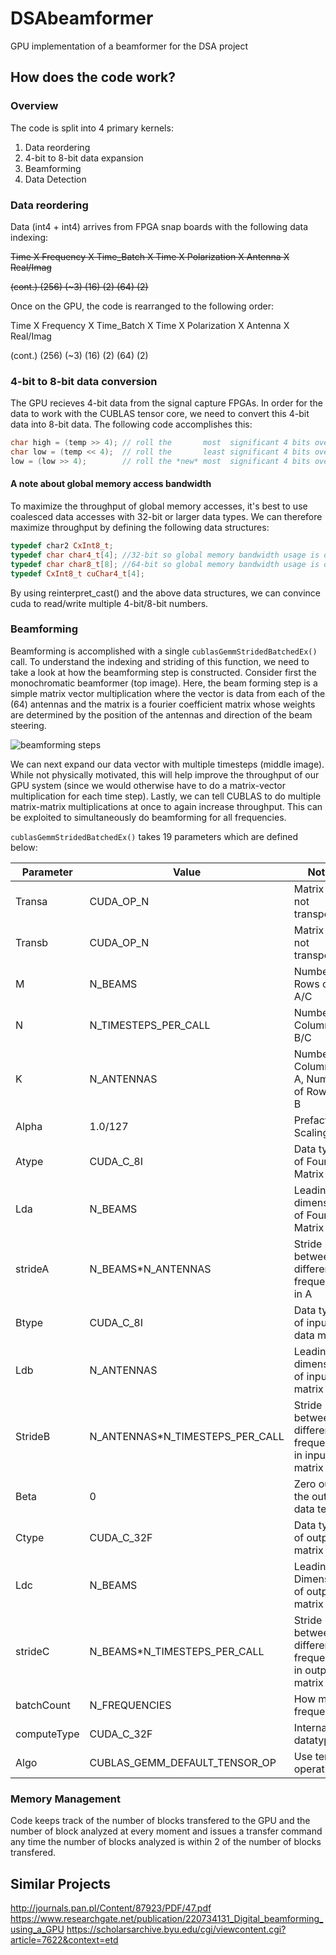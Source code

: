 # DSAbeamformer

GPU implementation of a beamformer for the DSA project

## How does the code work?

### Overview
The code is split into 4 primary kernels:
1. Data reordering
2. 4-bit to 8-bit data expansion
3. Beamforming
4. Data Detection

### Data reordering
Data (int4 + int4) arrives from FPGA snap boards with the following data indexing:

~~Time   X  Frequency X Time_Batch X Time X Polarization X Antenna X Real/Imag~~

~~(cont.)      (256)	      (~3)      (16) 	     (2)	       (64) 	    (2)~~

Once on the GPU, the code is rearranged to the following order:

Time   X  Frequency X Time_Batch X Time X Polarization X Antenna X Real/Imag

(cont.)      (256)	      (~3)      (16) 	     (2)	       (64) 	    (2)

### 4-bit to 8-bit data conversion
The GPU recieves 4-bit data from the signal capture FPGAs. In order for the data to work with the CUBLAS tensor core, we need to convert this 4-bit data into 8-bit data. The following code accomplishes this:

```c++
char high = (temp >> 4); // roll the       most  significant 4 bits over the least significant 4 bits
char low = (temp << 4);  // roll the       least significant 4 bits over the most  significant 4 bits
low = (low >> 4);        // roll the *new* most  significant 4 bits over the least significant 4 bits
 ```

#### A note about global memory access bandwidth
To maximize the throughput of global memory accesses, it's best to use coalesced data accesses with 32-bit or larger data types. We can therefore maximize throughput by defining the following data structures:

```c++
typedef char2 CxInt8_t;
typedef char char4_t[4]; //32-bit so global memory bandwidth usage is optimal
typedef char char8_t[8]; //64-bit so global memory bandwidth usage is optimal
typedef CxInt8_t cuChar4_t[4];
```

By using reinterpret_cast() and the above data structures, we can convince cuda to read/write multiple 4-bit/8-bit numbers.

### Beamforming
Beamforming is accomplished with a single `cublasGemmStridedBatchedEx()` call. To understand the indexing and striding of this function, we need to take a look at how the beamforming step is constructed. Consider first the monochromatic beamformer (top image). Here, the beam forming step is a simple matrix vector multiplication where the vector is data from each of the (64) antennas and the matrix is a fourier coefficient matrix whose weights are determined by the position of the antennas and direction of the beam steering. 

![beamforming steps](https://github.com/devincody/DSAbeamformer/blob/docs/images/Beamforming%20steps.png "Beamforming Steps")

We can next expand our data vector with multiple timesteps (middle image). While not physically motivated, this will help improve the throughput of our GPU system (since we would otherwise have to do a matrix-vector multiplication for each time step). Lastly, we can tell CUBLAS to do multiple matrix-matrix multiplications at once to again increase throughput. This can be exploited to simultaneously do beamforming for all frequencies.

`cublasGemmStridedBatchedEx()` takes 19 parameters which are defined below:

| Parameter   | Value                           | Notes                                                 |
|-------------|---------------------------------|-------------------------------------------------------|
| Transa      | CUDA_OP_N                       | Matrix A is not transposed                            |
| Transb      | CUDA_OP_N                       | Matrix B is not transposed                            |
| M           | N_BEAMS                         | Number of Rows of A/C                                 |
| N           | N_TIMESTEPS_PER_CALL            | Number of Columns of B/C                              |
| K           | N_ANTENNAS                      | Number of Columns of A, Number of Rows in B           |
| Alpha       | 1.0/127                         | Prefactor Scaling                                     |
| Atype       | CUDA_C_8I                       | Data type of Fourier Matrix                           |
| Lda         | N_BEAMS                         | Leading dimension of Fourier Matrix                   |
| strideA     | N_BEAMS*N_ANTENNAS              | Stride between different frequencies in A             |
| Btype       | CUDA_C_8I                       | Data type of input data matrix                        |
| Ldb         | N_ANTENNAS                      | Leading dimension of input matrix                     |
| StrideB     | N_ANTENNAS*N_TIMESTEPS_PER_CALL | Stride between different frequencies in input matrix  |
| Beta        | 0                               | Zero out the output data tensor                       |
| Ctype       | CUDA_C_32F                      | Data type of output matrix                            |
| Ldc         | N_BEAMS                         | Leading Dimension of output matrix                    |
| strideC     | N_BEAMS*N_TIMESTEPS_PER_CALL    | Stride between different frequencies in output matrix |
| batchCount  | N_FREQUENCIES                   | How many frequencies                                  |
| computeType | CUDA_C_32F                      | Internal datatype                                     |
| Algo        | CUBLAS_GEMM_DEFAULT_TENSOR_OP   | Use tensor operations                                 |

### Memory Management
Code keeps track of the number of blocks transfered to the GPU and the number of block analyzed at every moment and issues a transfer command any time the number of blocks analyzed is within 2 of the number of blocks transfered.



## Similar Projects
http://journals.pan.pl/Content/87923/PDF/47.pdf
https://www.researchgate.net/publication/220734131_Digital_beamforming_using_a_GPU
https://scholarsarchive.byu.edu/cgi/viewcontent.cgi?article=7622&context=etd
